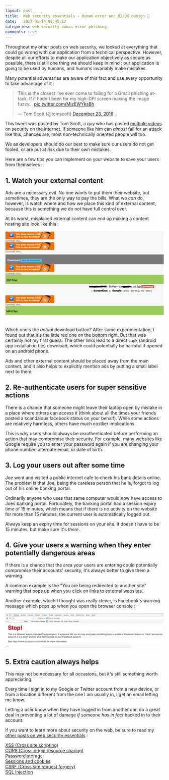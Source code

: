 ```yaml
---
layout: post
title:  Web security essentials - Human error and UI/UX design 🔑
date:   2017-01-14 08:45:12
categories: web security human error phishing
comments: true
---
```


Throughout my other posts on web security, we looked at everything that could go wrong with our application from a technical perspective. However, despite all our efforts to make our application objectively as secure as possible, there is still one thing we should keep in mind : our application is going to be used by humans, and humans invariably make mistakes.

Many potential adversaries are aware of this fact and use every opportunity to take advantage of it :

<blockquote class="twitter-tweet" data-lang="en"><p lang="en" dir="ltr">This is the closest I&#39;ve ever come to falling for a Gmail phishing attack. If it hadn&#39;t been for my high-DPI screen making the image fuzzy… <a href="https://t.co/MizEWYksBh">pic.twitter.com/MizEWYksBh</a></p>&mdash; Tom Scott (@tomscott) <a href="https://twitter.com/tomscott/status/812265182646927361">December 23, 2016</a></blockquote>
<script async src="//platform.twitter.com/widgets.js" charset="utf-8"></script>

This tweet was posted by Tom Scott, a guy who has posted [multiple videos](https://www.youtube.com/watch?v=-enHfpHMBo4&list=PL96C35uN7xGLux5q2c4P_IqbKF11-pfsR) on security on the internet. If someone like him can _almost_ fall for an attack like this, chances are, most non-technically oriented people will too.

We as developers should do our best to make sure our users do not get fooled, or are put at risk due to their own mistakes.

Here are a few tips you can implement on your website to save your users from themselves :

<!-- more -->

## 1. Watch your external content

Ads are a necessary evil. No one wants to put them their website, but sometimes, they are the only way to pay the bills. What we _can_ do, however, is watch where and how we place this kind of external content, because this is something we do not have full control over.

At its worst, misplaced external content can end up making a content hosting site look like this :

![ads image](../../images/web-security-essentials/human-error-1.png)

Which one's the _actual_ download button? After some experimentation, I found out that it's the little red one on the bottom right. But that was certainly not my first guess. The other links lead to a direct `.apk` (android app installation file) download, which could potentially be harmful if opened on an android phone.

Ads and other external content should be placed away from the main content, and it also helps to explicitly mention ads by putting a small label next to them.

## 2. Re-authenticate users for super sensitive actions

There is a chance that someone might leave their laptop open by mistake in a place where others can access it (think about all the times your friends posted a scandalous facebook status on your behalf). While some actions are relatively harmless, others have much costlier implications.

This is why users should always be reauthenticated before performing an action that may compromise their security. For example, many websites like Google require you to enter your password again if you are changing your phone number, alternate email, or date of birth.

## 3. Log your users out after some time

Joe went and visited a public internet cafe to check his bank details online. The problem is that Joe, being the careless person that he is, forgot to log out of his online banking portal.

Ordinarily anyone who uses that same computer would now have access to Joes banking portal. Fortunately, the banking portal had a session expiry time of 15 minutes, which means that if there is no activity on the website for more than 15 minutes, the current user is automatically logged out.

Always keep an expiry time for sessions on your site. It doesn't have to be 15 minutes, but make sure it's _there_.

## 4. Give your users a warning when they enter potentially dangerous areas

If there is a chance that the area your users are entering could potentially compromise their accounts' security, it's always better to give them a warning.

A common example is the "You are being redirected to another site" warning that pops up when you click on links to external websites.

Another example, which I thought was really clever, is Facebook's warning message which pops up when you open the browser console :

![facebook console image](../../images/web-security-essentials/facebook-console-message.png)

## 5. Extra caution always helps

This may not be necessary for all occasions, but it's still something worth appreciating.

Every time I sign in to my Google or Twitter account from a new device, or from a location different from the one I am usually in, I get an email letting me know.

Letting a user know when they have logged in from another can do a great deal in preventing a lot of damage _if_ someone _has in fact_ hacked in to their account.

If you want to learn more about security on the web, be sure to read my [other posts on web security essentials](/blog/2017/01/16/web-security-essentials/) :

[XSS (Cross site scripting)](/blog/2016/11/24/web-security-xss/)  
[CORS (Cross origin resource sharing)](/blog/2016/12/21/web-security-cors/)  
[Password storage](/blog/2017/01/01/web-security-password-storage/)  
[Sessions and cookies](/blog/2017/01/08/web-security-session-cookies/)  
[CSRF (Cross site request forgery)](/blog/2017/01/14/web-security-cross-site-request-forgery/)  
[SQL Injection](/blog/2016/11/24/what-is-sql-injection/)
